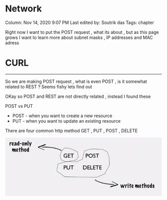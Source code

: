 # Network

Column: Nov 14, 2020 9:07 PM
Last edited by: Soutrik das
Tags: chapter

Right now I want to put the POST request , what its about , but as this page grows I want to learn more about subnet masks , IP addresses and MAC adress 

# CURL

---

So we are making POST request , what is even POST  , is it somewhat related to REST ? Seems fishy lets find out 

OKay so POST and REST are not directly related , instead I found these 

POST vs PUT 

- POST - when you want to create a new resource
- PUT - when you want to update an existing resource

There are four common http method GET , PUT , POST , DELETE 

![Network%204eb55d115b114606b152446ad17310d6/Untitled.png](Network%204eb55d115b114606b152446ad17310d6/Untitled.png)